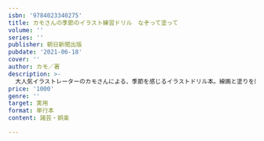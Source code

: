 ```yaml
---
isbn: '9784023340275'
title: カモさんの季節のイラスト練習ドリル　なぞって塗って
volume: ''
series: ''
publisher: 朝日新聞出版
pubdate: '2021-06-18'
cover: ''
author: カモ／著
description: >-
  大人気イラストレーターのカモさんによる、季節を感じるイラストドリル本。線画と塗りを両方楽しめるタッチだから、カモさんの既刊をすでに持っている人でも満足。約300点のイラストのほか、ページいっぱいの大きなシーンイラストもなぞり練習ができる。
price: '1000'
genre: ''
target: 実用
format: 単行本
content: 諸芸・娯楽

---
```

